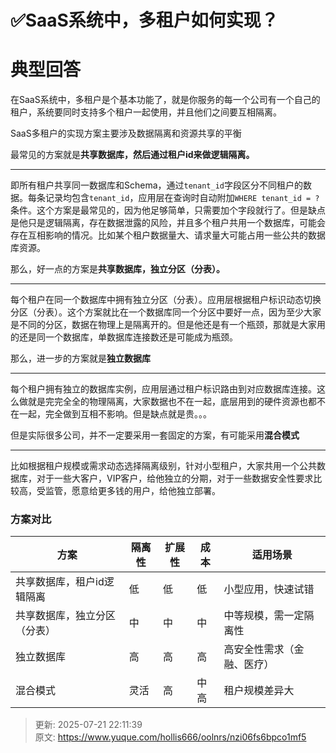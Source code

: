 # ✅SaaS系统中，多租户如何实现？

# 典型回答


在SaaS系统中，多租户是个基本功能了，就是你服务的每一个公司有一个自己的租户，系统要同时支持多个租户一起使用，并且他们之间要互相隔离。



SaaS多租户的实现方案主要涉及数据隔离和资源共享的平衡



最常见的方案就是**共享数据库，然后通过租户id来做逻辑隔离。**

****

即所有租户共享同一数据库和Schema，通过`tenant_id`字段区分不同租户的数据。每条记录均包含`tenant_id`，应用层在查询时自动附加`WHERE tenant_id = ?`条件。这个方案是最常见的，因为他足够简单，只需要加个字段就行了。但是缺点是他只是逻辑隔离，存在数据泄露的风险，并且多个租户共用一个数据库，可能会存在互相影响的情况。比如某个租户数据量大、请求量大可能占用一些公共的数据库资源。



那么，好一点的方案是**共享数据库，独立分区（分表）。**

****

每个租户在同一个数据库中拥有独立分区（分表）。应用层根据租户标识动态切换分区（分表）。这个方案就比在一个数据库同一个分区中要好一点，因为至少大家是不同的分区，数据在物理上是隔离开的。但是他还是有一个瓶颈，那就是大家用的还是同一个数据库，单数据库连接数还是可能成为瓶颈。





那么，进一步的方案就是**独立数据库**

****

每个租户拥有独立的数据库实例，应用层通过租户标识路由到对应数据库连接。这么做就是完完全全的物理隔离，大家数据也不在一起，底层用到的硬件资源也都不在一起，完全做到互相不影响。但是缺点就是贵。。。





但是实际很多公司，并不一定要采用一套固定的方案，有可能采用**混合模式**

****

比如根据租户规模或需求动态选择隔离级别，针对小型租户，大家共用一个公共数据库，对于一些大客户，VIP客户，给他独立的分期，对于一些数据安全性要求比较高，受监管，愿意给更多钱的用户，给他独立部署。

### 
### **方案对比**
| **方案** | **隔离性** | **扩展性** | **成本** | **适用场景** |
| --- | --- | --- | --- | --- |
| 共享数据库，租户id逻辑隔离 | 低 | 低 | 低 | 小型应用，快速试错 |
| 共享数据库，独立分区（分表） | 中 | 中 | 中 | 中等规模，需一定隔离性 |
| 独立数据库 | 高 | 高 | 高 | 高安全性需求（金融、医疗） |
| 混合模式 | 灵活 | 高 | 中高 | 租户规模差异大 |






> 更新: 2025-07-21 22:11:39  
> 原文: <https://www.yuque.com/hollis666/oolnrs/nzi06fs6bpco1mf5>